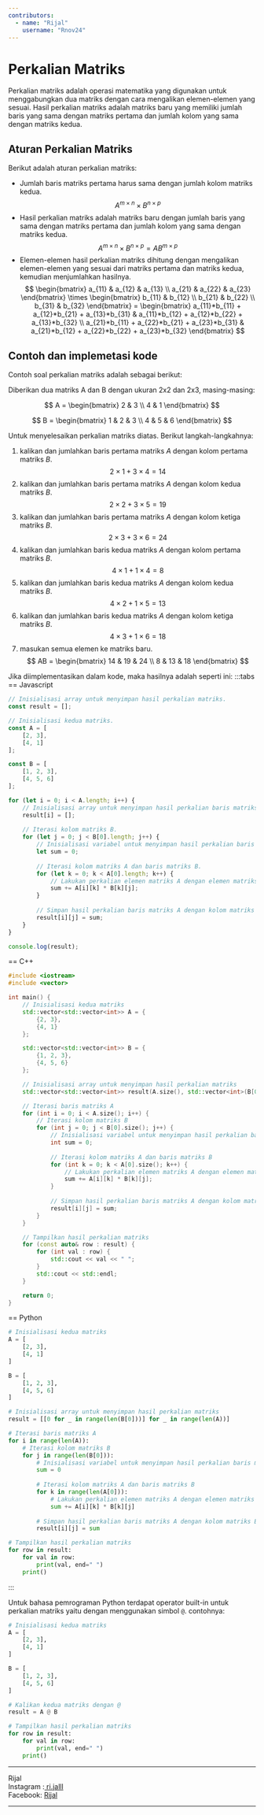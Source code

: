 ```yaml
---
contributors:
  - name: "Rijal"
    username: "Rnov24"
---
```

# Perkalian Matriks
Perkalian matriks adalah operasi matematika yang digunakan untuk menggabungkan dua matriks dengan cara mengalikan elemen-elemen yang sesuai. Hasil perkalian matriks adalah matriks baru yang memiliki jumlah baris yang sama dengan matriks pertama dan jumlah kolom yang sama dengan matriks kedua.

## Aturan Perkalian Matriks

Berikut adalah aturan perkalian matriks:

*   Jumlah baris matriks pertama harus sama dengan jumlah kolom matriks kedua.
$$
A ^{m\times n} \times B^{n \times p}
$$
*   Hasil perkalian matriks adalah matriks baru dengan jumlah baris yang sama dengan matriks pertama dan jumlah kolom yang sama dengan matriks kedua.
$$
A ^{m\times n} \times B^{n \times p} = AB^{m \times p}
$$
*   Elemen-elemen hasil perkalian matriks dihitung dengan mengalikan elemen-elemen yang sesuai dari matriks pertama dan matriks kedua, kemudian menjumlahkan hasilnya.
$$
\begin{bmatrix}
a_{11} & a_{12} & a_{13} \\
a_{21} & a_{22} & a_{23}
\end{bmatrix} \times 
\begin{bmatrix}
b_{11} & b_{12} \\
b_{21} & b_{22} \\
b_{31} & b_{32}
\end{bmatrix} = 
\begin{bmatrix}
a_{11}*b_{11} + a_{12}*b_{21} + a_{13}*b_{31} & a_{11}*b_{12} + a_{12}*b_{22} + a_{13}*b_{32} \\
a_{21}*b_{11} + a_{22}*b_{21} + a_{23}*b_{31} & a_{21}*b_{12} + a_{22}*b_{22} + a_{23}*b_{32}
\end{bmatrix}
$$

## Contoh dan implemetasi kode
Contoh soal perkalian matriks adalah sebagai berikut:

Diberikan dua matriks A dan B dengan ukuran 2x2 dan 2x3, masing-masing:

$$
A = 
\begin{bmatrix}
2 & 3 \\
4 & 1
\end{bmatrix}
$$

$$
B = 
\begin{bmatrix}
1 & 2 & 3 \\
4 & 5 & 6
\end{bmatrix}
$$

Untuk menyelesaikan perkalian matriks diatas. Berikut langkah-langkahnya:

1. kalikan dan jumlahkan baris pertama matriks $A$ dengan kolom pertama matriks $B$.
$$
2\times1 + 3\times4 = 14
$$
2. kalikan dan jumlahkan baris pertama matriks $A$ dengan kolom kedua matriks $B$.
$$
2\times2 + 3\times5 = 19
$$
3. kalikan dan jumlahkan baris pertama matriks $A$ dengan kolom ketiga matriks $B$.
$$
2\times3 + 3\times6 = 24
$$
4. kalikan dan jumlahkan baris kedua matriks $A$ dengan kolom pertama matriks $B$.
$$
4\times1 + 1\times4 = 8
$$
5. kalikan dan jumlahkan baris kedua matriks $A$ dengan kolom kedua matriks $B$.
$$
4\times2 + 1\times5 = 13
$$
6. kalikan dan jumlahkan baris kedua matriks $A$ dengan kolom ketiga matriks $B$.
$$
4\times3 + 1\times6 = 18
$$
7. masukan semua elemen ke matriks baru.
$$
AB = 
\begin{bmatrix}
14 & 19 & 24 \\
8 & 13 & 18
\end{bmatrix}
$$



Jika diimplementasikan dalam kode, maka hasilnya adalah seperti ini:
:::tabs
== Javascript
```js
// Inisialisasi array untuk menyimpan hasil perkalian matriks.
const result = [];

// Inisialisasi kedua matriks.
const A = [
    [2, 3],
    [4, 1]
];

const B = [
    [1, 2, 3],
    [4, 5, 6]
];

for (let i = 0; i < A.length; i++) {
    // Inisialisasi array untuk menyimpan hasil perkalian baris matriks A dengan kolom matriks B.
    result[i] = [];
    
    // Iterasi kolom matriks B.
    for (let j = 0; j < B[0].length; j++) {
        // Inisialisasi variabel untuk menyimpan hasil perkalian baris matriks A dengan kolom matriks B.
        let sum = 0;
        
        // Iterasi kolom matriks A dan baris matriks B.
        for (let k = 0; k < A[0].length; k++) {
            // Lakukan perkalian elemen matriks A dengan elemen matriks B dan tambahkan hasilnya ke variabel sum.
            sum += A[i][k] * B[k][j];
        }
        
        // Simpan hasil perkalian baris matriks A dengan kolom matriks B ke array result.
        result[i][j] = sum;
    }
}

console.log(result);
```
== C++
```cpp
#include <iostream>
#include <vector>

int main() {
    // Inisialisasi kedua matriks
    std::vector<std::vector<int>> A = {
        {2, 3},
        {4, 1}
    };

    std::vector<std::vector<int>> B = {
        {1, 2, 3},
        {4, 5, 6}
    };

    // Inisialisasi array untuk menyimpan hasil perkalian matriks
    std::vector<std::vector<int>> result(A.size(), std::vector<int>(B[0].size(), 0));

    // Iterasi baris matriks A
    for (int i = 0; i < A.size(); i++) {
        // Iterasi kolom matriks B
        for (int j = 0; j < B[0].size(); j++) {
            // Inisialisasi variabel untuk menyimpan hasil perkalian baris matriks A dengan kolom matriks B
            int sum = 0;
            
            // Iterasi kolom matriks A dan baris matriks B
            for (int k = 0; k < A[0].size(); k++) {
                // Lakukan perkalian elemen matriks A dengan elemen matriks B dan tambahkan hasilnya ke variabel sum
                sum += A[i][k] * B[k][j];
            }
            
            // Simpan hasil perkalian baris matriks A dengan kolom matriks B ke array result
            result[i][j] = sum;
        }
    }

    // Tampilkan hasil perkalian matriks
    for (const auto& row : result) {
        for (int val : row) {
            std::cout << val << " ";
        }
        std::cout << std::endl;
    }

    return 0;
}
```
== Python
```py
# Inisialisasi kedua matriks
A = [
    [2, 3],
    [4, 1]
]

B = [
    [1, 2, 3],
    [4, 5, 6]
]

# Inisialisasi array untuk menyimpan hasil perkalian matriks
result = [[0 for _ in range(len(B[0]))] for _ in range(len(A))]

# Iterasi baris matriks A
for i in range(len(A)):
    # Iterasi kolom matriks B
    for j in range(len(B[0])):
        # Inisialisasi variabel untuk menyimpan hasil perkalian baris matriks A dengan kolom matriks B
        sum = 0
        
        # Iterasi kolom matriks A dan baris matriks B
        for k in range(len(A[0])):
            # Lakukan perkalian elemen matriks A dengan elemen matriks B dan tambahkan hasilnya ke variabel sum
            sum += A[i][k] * B[k][j]
        
        # Simpan hasil perkalian baris matriks A dengan kolom matriks B ke array result
        result[i][j] = sum

# Tampilkan hasil perkalian matriks
for row in result:
    for val in row:
        print(val, end=" ")
    print()

```
:::

Untuk bahasa pemrograman Python terdapat operator built-in untuk perkalian matriks yaitu dengan menggunakan simbol `@`. contohnya:
```py
# Inisialisasi kedua matriks
A = [
    [2, 3],
    [4, 1]
]

B = [
    [1, 2, 3],
    [4, 5, 6]
]

# Kalikan kedua matriks dengan @
result = A @ B

# Tampilkan hasil perkalian matriks
for row in result:
    for val in row:
        print(val, end=" ")
    print()
```

---
Rijal  
Instagram :[ ri.jalll ](https://www.instagram.com/ri.jalll)  
Facebook: [ Rijal ](https://www.facebook.com/24rijal)

---




